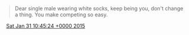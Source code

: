 > Dear single male wearing white socks, keep being you, don't change a thing\. You make competing so easy\.

<img src="../../media/tweet.ico" width="12" /> [Sat Jan 31 10:45:24 +0000 2015](https://twitter.com/DromerDenker/status/561475325931315200)